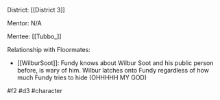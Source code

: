 District: [[District 3]]

Mentor: N/A

Mentee: [[Tubbo_]]

Relationship with Floormates: 
- [[WilburSoot]]: Fundy knows about Wilbur Soot and his public person before, is wary of him. Wilbur latches onto Fundy regardless of how much Fundy tries to hide (OHHHHH MY GOD)

#f2 #d3 #character